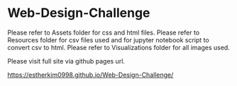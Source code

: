 # Web-Design-Challenge
Please refer to Assets folder for css and html files. 
Please refer to Resources folder for csv files used and for jupyter notebook script to convert csv to html.
Please refer to Visualizations folder for all images used. 

Please visit full site via github pages url. 

https://estherkim0998.github.io/Web-Design-Challenge/
